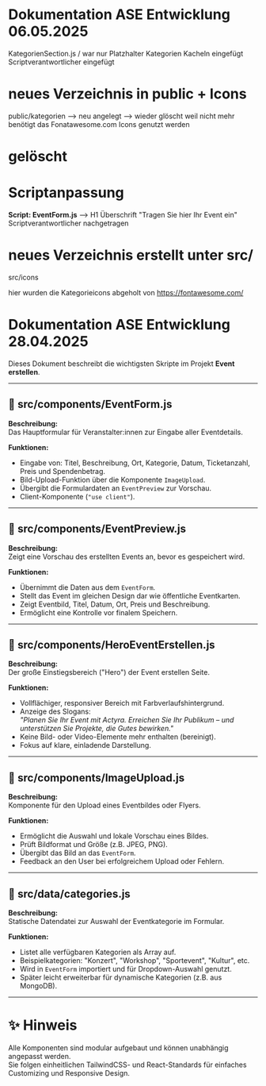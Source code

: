 # Dokumentation ASE Entwicklung 06.05.2025
KategorienSection.js  / war nur Platzhalter 
Kategorien Kacheln eingefügt 
Scriptverantwortlicher eingefügt

# neues Verzeichnis in public  + Icons 
public/kategorien --> neu angelegt   --> wieder glöscht weil nicht mehr benötigt das Fonatawesome.com Icons genutzt werden
# gelöscht 


# Scriptanpassung
**Script: EventForm.js** --> H1 Überschrift "Tragen Sie hier Ihr Event ein" 
Scriptverantwortlicher nachgetragen


# neues Verzeichnis erstellt unter src/
src/icons 

hier wurden die Kategorieicons abgeholt von 
https://fontawesome.com/





# Dokumentation ASE Entwicklung 28.04.2025

Dieses Dokument beschreibt die wichtigsten Skripte im Projekt **Event erstellen**.

---

## 📂 src/components/EventForm.js

**Beschreibung:**  
Das Hauptformular für Veranstalter:innen zur Eingabe aller Eventdetails.

**Funktionen:**

- Eingabe von: Titel, Beschreibung, Ort, Kategorie, Datum, Ticketanzahl, Preis und Spendenbetrag.
- Bild-Upload-Funktion über die Komponente `ImageUpload`.
- Übergibt die Formulardaten an `EventPreview` zur Vorschau.
- Client-Komponente (`"use client"`).

---

## 📂 src/components/EventPreview.js

**Beschreibung:**  
Zeigt eine Vorschau des erstellten Events an, bevor es gespeichert wird.

**Funktionen:**

- Übernimmt die Daten aus dem `EventForm`.
- Stellt das Event im gleichen Design dar wie öffentliche Eventkarten.
- Zeigt Eventbild, Titel, Datum, Ort, Preis und Beschreibung.
- Ermöglicht eine Kontrolle vor finalem Speichern.

---

## 📂 src/components/HeroEventErstellen.js

**Beschreibung:**  
Der große Einstiegsbereich ("Hero") der Event erstellen Seite.

**Funktionen:**

- Vollflächiger, responsiver Bereich mit Farbverlaufshintergrund.
- Anzeige des Slogans:  
  _"Planen Sie Ihr Event mit Actyra. Erreichen Sie Ihr Publikum – und unterstützen Sie Projekte, die Gutes bewirken."_
- Keine Bild- oder Video-Elemente mehr enthalten (bereinigt).
- Fokus auf klare, einladende Darstellung.

---

## 📂 src/components/ImageUpload.js

**Beschreibung:**  
Komponente für den Upload eines Eventbildes oder Flyers.

**Funktionen:**

- Ermöglicht die Auswahl und lokale Vorschau eines Bildes.
- Prüft Bildformat und Größe (z.B. JPEG, PNG).
- Übergibt das Bild an das `EventForm`.
- Feedback an den User bei erfolgreichem Upload oder Fehlern.

---

## 📂 src/data/categories.js

**Beschreibung:**  
Statische Datendatei zur Auswahl der Eventkategorie im Formular.

**Funktionen:**

- Listet alle verfügbaren Kategorien als Array auf.
- Beispielkategorien: "Konzert", "Workshop", "Sportevent", "Kultur", etc.
- Wird in `EventForm` importiert und für Dropdown-Auswahl genutzt.
- Später leicht erweiterbar für dynamische Kategorien (z.B. aus MongoDB).

---

# ✨ Hinweis

Alle Komponenten sind modular aufgebaut und können unabhängig angepasst werden.  
Sie folgen einheitlichen TailwindCSS- und React-Standards für einfaches Customizing und Responsive Design.
